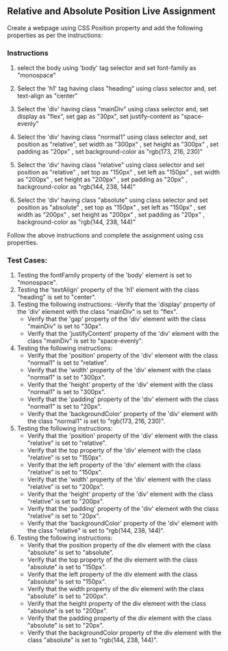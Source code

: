 ## Relative and Absolute Position Live Assignment

Create a webpage using CSS Position property and add the following properties as per the instructions:

### Instructions

1. select the body using 'body' tag selector and set font-family as "monospace" 

2. Select the 'h1' tag having class "heading" using class selector and, set text-align as "center"

3. Select the 'div' having class "mainDiv" using class selector and, set display as "flex", set gap as "30px", set justify-content as "space-evenly"

4. Select the 'div' having class "normal1" using class selector and, set position as "relative", set width as "300px"
, set height as "300px"
, set padding as "20px"
, set background-color as "rgb(173, 216, 230)"

5. Select the 'div' having class "relative" using class selector and
 set position as "relative"
, set top as "150px"
, set left as "150px"
, set width as "200px"
, set height as "200px"
, set padding as "20px"
, background-color as "rgb(144, 238, 144)"

6. Select the 'div' having class "absolute" using class selector and
set position as "absolute"
, set top as "150px"
, set left as "150px"
, set width as "200px"
, set height as "200px"
, set padding as "20px"
, background-color as "rgb(144, 238, 144)"

Follow the above instructions and complete the assignment using css properties.

### Test Cases:

1. Testing the fontFamily property of the 'body' element is set to "monospace".
2. Testing the 'textAlign' property of the 'h1' element with the class "heading" is set to "center".
3. Testing the following instructions:
    -Verify that the 'display' property of the 'div' element with the class "mainDiv" is set to "flex".
    - Verify that the 'gap' property of the 'div' element with the class "mainDiv" is set to "30px".
    - Verify that the 'justifyContent' property of the 'div' element with the class "mainDiv" is set to "space-evenly".
4. Testing the following instructions:
    - Verify that the 'position' property of the 'div' element with the class "normal1" is set to "relative".
    - Verify that the 'width' property of the 'div' element with the class "normal1" is set to "300px".
    - Verify that the 'height' property of the 'div' element with the class "normal1" is set to "300px".
    - Verify that the 'padding' property of the 'div' element with the class "normal1" is set to "20px".
    - Verify that the 'backgroundColor' property of the 'div'  element with the class "normal1" is set to "rgb(173, 216, 230)".
5. Testing the following instructions:
    - Verify that the 'position' property of the 'div' element with the class "relative" is set to "relative".
    - Verify that the top property of the 'div' element with the class "relative" is set to "150px".
    - Verify that the left property of the 'div' element with the class "relative" is set to "150px".
    - Verify that the 'width' property of the 'div' element with the class "relative" is set to "200px".
    - Verify that the 'height' property of the 'div' element with the class "relative" is set to "200px".
    - Verify that the 'padding' property of the 'div' element with the class "relative" is set to "20px".
    - Verify that the 'backgroundColor' property of the 'div' element with the class "relative" is set to "rgb(144, 238, 144)".
6. Testing the following instructions:
    - Verify that the position property of the div element with the class "absolute" is set to "absolute".
    - Verify that the top property of the div element with the class "absolute" is set to "150px".
    - Verify that the left property of the div element with the class "absolute" is set to "150px".
    - Verify that the width property of the div element with the class "absolute" is set to "200px".
    - Verify that the height property of the div element with the class "absolute" is set to "200px".
    - Verify that the padding property of the div element with the class "absolute" is set to "20px".
    - Verify that the backgroundColor property of the div element with the class "absolute" is set to "rgb(144, 238, 144)".